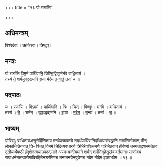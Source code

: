 +++
title = "१३ यो रजांसि"

+++
## अधिमन्त्रम्
विश्वेदेवाः। ऋजिश्वा। त्रिष्टुप्।

## मन्त्रः
यो रजां॑सि विम॒मे पार्थि॑वानि॒ त्रिश्चि॒द्विष्णु॒र्मन॑वे बाधि॒ताय॑ ।  
तस्य॑ ते॒ शर्म॑न्नुपद॒द्यमा॑ने रा॒या म॑देम त॒न्वा॒३॒॑ तना॑ च ॥

## पदपाठः
यः । रजां॑सि । वि॒ऽम॒मे । पार्थि॑वानि । त्रिः । चि॒त् । विष्णुः॑ । मन॑वे । बा॒धि॒ताय॑ ।  
तस्य॑ । ते॒ । शर्म॑न् । उ॒प॒ऽद॒द्यमा॑ने । रा॒या । म॒दे॒म॒ । त॒न्वा॑ । तना॑ । च॒ ॥

## भाष्यम्
योविष्णुः बाधितायअसुरौर्हिंसिताय मनवेप्रजापतये तदर्थंपार्थिवानिपृथिव्यासंबद्धानि रजांसिलोकान् त्रीन् लोकानितियावत् त्रि- श्चित् विममे चिदित्यवधारणे त्रिभिरेवविक्रमणैः परिमितवान् हेविष्णो तस्यतादृशस्यतेतव तृतीयार्थेषष्ठी ईदृशेनत्वयाउपदद्यमाने अस्मभ्यन्दीयमाने शर्मन् शर्मणिगृहेसुखेवावर्तमानाः सन्तोवयं रायाधनेनतन्वारोगादिरहितेनशरीरेणच तनातनयेनपुत्रेणच मदेम मोदेम हृष्टाभवेम ॥ १३ ॥